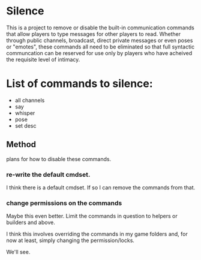# Silence 

This is a project to remove or disable the built-in communication commands that
allow players to type messages for other players to read.  Whether through
public channels, broadcast, direct private messages or even poses or "emotes",
these commands all need to be eliminated so that full syntactic communcation
can be reserved for use only by players who have acheived the requisite level
of intimacy.

# List of commands to silence:

* all channels
* say
* whisper
* pose
* set desc

## Method

plans for how to disable these commands.

### re-write the default cmdset. 
I think there is a default cmdset. If so I can remove the commands from that.

### change permissions on the commands
Maybe this even better. Limit the commands in question to helpers or builders
and above.

I think this involves overriding the commands in my game folders and,
for now at least, simply changing the permission/locks.

We'll see.
